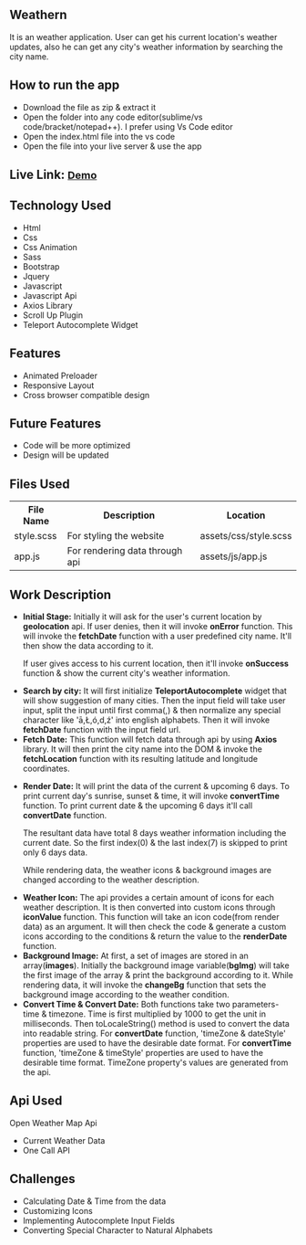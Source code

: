 <h2>Weathern</h2>
<p>It is an weather application. User can get his current location's weather updates, also he can get any city's
    weather information by searching the city name.</p>
<h2>How to run the app</h2>
<ul>
    <li>Download the file as zip & extract it</li>
    <li>Open the folder into any code editor(sublime/vs code/bracket/notepad++). I prefer using Vs Code editor
    </li>
    <li>Open the index.html file into the vs code</li>
    <li>Open the file into your live server & use the app</li>
</ul>
<h2>Live Link: <a href="https://weathernz.netlify.app/" style="font-size: 18px;">Demo</a></h2>
<h2>Technology Used</h2>
<ul>
    <li>Html</li>
    <li>Css</li>
    <li>Css Animation</li>
    <li>Sass</li>
    <li>Bootstrap</li>
    <li>Jquery</li>
    <li>Javascript</li>
    <li>Javascript Api</li>
    <li>Axios Library</li>
    <li>Scroll Up Plugin</li>
    <li>Teleport Autocomplete Widget</li>
</ul>
<h2>Features</h2>
<ul>
    <li>Animated Preloader</li>
    <li>Responsive Layout</li>
    <li>Cross browser compatible design</li>
</ul>
<h2>Future Features</h2>
<ul>
    <li>Code will be more optimized</li>
    <li>Design will be updated</li>
</ul>
<h2>Files Used</h2>
<table>
    <tr>
        <th>File Name</th>
        <th>Description</th>
        <th>Location</th>
    </tr>
    <tr>
        <td>style.scss</td>
        <td>For styling the website</td>
        <td>assets/css/style.scss</td>
    </tr>
    <tr>
        <td>app.js</td>
        <td>For rendering data through api</td>
        <td>assets/js/app.js</td>
    </tr>
</table>
<h2>Work Description</h2>
<ul>
    <li>
        <p><b>Initial Stage:</b> Initially it will ask for the user's current location by <b>geolocation</b> api.
            If user denies, then it will invoke <b>onError</b> function. This will invoke the <b>fetchDate</b>
            function with a user predefined city name. It'll then show the data according to it.</p>
        <p>If user gives access to his current location, then it'll invoke <b>onSuccess</b> function & show the current city's weather information.</p>
    </li>
    <li>
        <b>Search by city:</b> It will first initialize <b>TeleportAutocomplete</b> widget that will show
        suggestion of many cities. Then the input field will take user input, split the input until first comma(,) &
        then normalize any special character like 'ā,Ł,ó,d,ź' into english alphabets. Then it will invoke <b>fetchDate</b> function with the input field url.
    </li>
    <li>
        <b>Fetch Date:</b> This function will fetch data through api by using <b>Axios</b> library.
        It will then print the city name into the DOM & invoke the <b>fetchLocation</b> function with its resulting latitude and longitude coordinates.
    </li>
    <li>
        <p><b>Render Date:</b> It will print the data of the current & upcoming 6 days. To print current day's sunrise, sunset & time, it will invoke <b>convertTime</b> function. To print current date & the upcoming 6 days it'll call <b>convertDate</b> function. </p>
        <p>The resultant data have total 8 days weather information including the current date. So the first index(0) & the last index(7) is skipped to print only 6 days data.</p>
        <p>While rendering data, the weather icons & background images are changed according to the weather description.</p>
    </li>
    <li>
        <b>Weather Icon:</b> The api provides a certain amount of icons for each weather description. It is then
        converted into custom icons through <b>iconValue</b> function. This function will take an icon code(from
        render data) as an argument. It will then check the code & generate a custom icons according to the
        conditions & return the value to the <b>renderDate</b> function.
    </li>
    <li>
        <b>Background Image:</b> At first, a set of images are stored in an array(<b>images</b>). Initially the
        background image variable(<b>bgImg</b>) will take the first image of the array & print the background
        according to it. While rendering data, it will invoke the <b>changeBg</b> function that sets the background
        image according to the weather condition.
    </li>
    <li>
        <b>Convert Time & Convert Date:</b> Both functions take two parameters- time & timezone. Time is first multiplied by 1000 to get the unit in milliseconds. Then toLocaleString() method is used to convert the data into readable string. For <b>convertDate</b> function, 'timeZone & dateStyle' properties are used to have the desirable date format. For <b>convertTime</b> function, 'timeZone & timeStyle' properties are used to have the desirable time format. TimeZone property's values are generated from the api.
    </li>
</ul>
<h2>Api Used</h2>
<p>
    Open Weather Map Api
    <ul>
        <li>Current Weather Data</li>
        <li>One Call API</li>
    </ul>
</p>
<h2>Challenges</h2>
<ul>
    <li>Calculating Date & Time from the data</li>
    <li>Customizing Icons</li>
    <li>Implementing Autocomplete Input Fields</li>
    <li>Converting Special Character to Natural Alphabets</li>
</ul>
